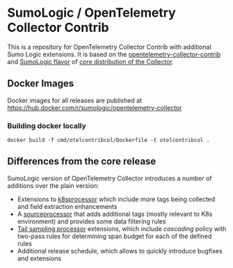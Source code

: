 # SumoLogic / OpenTelemetry Collector Contrib
This is a repository for OpenTelemetry Collector Contrib with additional Sumo Logic extensions. It is based
on the [opentelemetry-collector-contrib](https://github.com/open-telemetry/opentelemetry-collector-contrib) and
[SumoLogic flavor](https://github.com/SumoLogic/opentelemetry-collector) of 
[core distribution of the Collector](https://github.com/open-telemetry/opentelemetry-collector).


## Docker Images
Docker images for all releases are published at https://hub.docker.com/r/sumologic/opentelemetry-collector

### Building docker locally

```
docker build -f cmd/otelcontribcol/Dockerfile -t otelcontribcol .
```

## Differences from the core release

SumoLogic version of OpenTelemetry Collector introduces a number of additions over the plain version:

* Extensions to [k8sprocessor](https://github.com/SumoLogic/opentelemetry-collector-contrib/tree/master/processor/k8sprocessor) 
  which include more tags being collected and field extraction enhancements
* A [sourceprocessor](https://github.com/SumoLogic/opentelemetry-collector-contrib/tree/master/processor/sourceprocessor) that 
  adds additional tags (mostly relevant to K8s environment) and provides some data filtering rules
* [Tail sampling processor](https://github.com/SumoLogic/opentelemetry-collector/tree/master/processor/samplingprocessor/tailsamplingprocessor) 
  extensions, which include *cascading* policy with two-pass rules for determining span budget for each of the defined rules
* Additional release schedule, which allows to quickly introduce bugfixes and extensions
